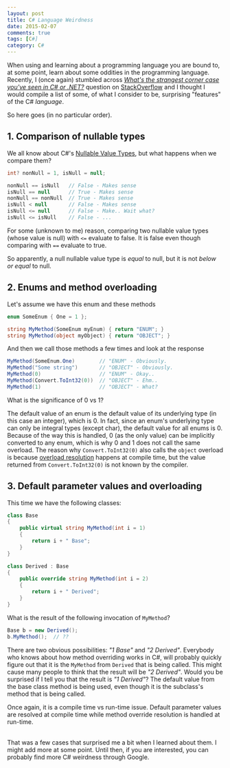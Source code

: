 ```yaml
---
layout: post
title: C# Language Weirdness
date: 2015-02-07
comments: true
tags: [C#]
category: C#
---
```


When using and learning about a programming language you are bound to, at some point, learn about some oddities in the programming language. Recently, I (once again) stumbled across *[What's the strangest corner case you've seen in C# or .NET?][SO - Corner]* question on [StackOverflow][SO] and I thought I would compile a list of some, of what I consider to be, surprising "features" of the C# *language*.

So here goes (in no particular order).

## 1. Comparison of nullable types

We all know about C#'s [Nullable Value Types][MSDN - Nullable], but what happens when we compare them? 

```csharp
int? nonNull = 1, isNull = null;

nonNull == isNull   // False - Makes sense
isNull == null      // True - Makes sense
nonNull == nonNull  // True - Makes sense
isNull < null       // False - Makes sense
isNull <= null      // False - Make.. Wait what? 
isNull <= isNull    // False - ...
```

For some (unknown to me) reason, comparing two nullable value types (whose value is null) with `<=` evaluate to false. It is false even though comparing with `==` evaluate to true. 

So apparently, a null nullable value type is *equal* to null, but it is not *below or equal* to null. 

## 2. Enums and method overloading
Let's assume we have this enum and these methods

```csharp
enum SomeEnum { One = 1 };

string MyMethod(SomeEnum myEnum) { return "ENUM"; }
string MyMethod(object myObject) { return "OBJECT"; }
```
And then we call those methods a few times and look at the response

```csharp
MyMethod(SomeEnum.One)        // "ENUM" - Obviously.
MyMethod("Some string")       // "OBJECT" - Obviously.
MyMethod(0)                   // "ENUM" - Okay..
MyMethod(Convert.ToInt32(0))  // "OBJECT" - Ehm..
MyMethod(1)                   // "OBJECT" - What?
```

What is the significance of 0 vs 1? 

The default value of an enum is the default value of its underlying type (in this case an integer), which is 0. In fact, since an enum's underlying type can only be integral types (except char), the default value for all enums is 0. Because of the way this is handled, 0 (as the only value) can be implicitly converted to any enum, which is why 0 and 1 does not call the same overload.
The reason why `Convert.ToInt32(0)` also calls the `object` overload is because [overload resolution][MSDN - Overload] happens at compile time, but the value returned from `Convert.ToInt32(0)` is not known by the compiler.

## 3. Default parameter values and overloading
This time we have the following classes:

```csharp
class Base
{
    public virtual string MyMethod(int i = 1)
    {
        return i + " Base";
    }
}

class Derived : Base
{
    public override string MyMethod(int i = 2)
    {
        return i + " Derived";
    }
}
```

What is the result of the following invocation of `MyMethod`?

```csharp
Base b = new Derived();
b.MyMethod();  // ??
```

There are two obvious possibilities: *"1 Base"* and *"2 Derived"*. Everybody who knows about how method overriding works in C#, will probably quickly figure out that it is the `MyMethod` from `Derived` that is being called. This might cause many people to think that the result will be *"2 Derived"*. 
Would you be surprised if I tell you that the result is *"1 Derived"*? The default value from the base class method is being used, even though it is the subclass's method that is being called.

Once again, it is a compile time vs run-time issue. Default parameter values are resolved at compile time while method override resolution is handled at run-time. 


<br />
That was a few cases that surprised me a bit when I learned about them. I might add more at some point. Until then, if you are interested, you can probably find more C# weirdness through Google. 

<!-- Bibliography -->

[SO]: http://stackoverflow.com "StackOverflow"
[SO - Corner]: http://stackoverflow.com/q/194484/1401257 "What's the strangest corner case you've seen in C# or .NET?"
[MSDN - Nullable]: https://msdn.microsoft.com/en-us/library/1t3y8s4s.aspx "Nullable Types (C# Programming Guide)"
[MSDN - Overload]: https://msdn.microsoft.com/en-us/library/aa691336%28v=vs.71%29.aspx "7.4.2 Overload resolution"